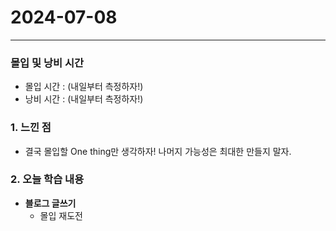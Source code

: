 # 2024-07-08

---

### 몰입 및 낭비 시간
- 몰입 시간 : (내일부터 측정하자!)
- 낭비 시간 : (내일부터 측정하자!)


### 1. 느낀 점
- 결국 몰입할 One thing만 생각하자! 나머지 가능성은 최대한 만들지 말자.

### 2. 오늘 학습 내용

- **블로그 글쓰기**
  - 몰입 재도전




  

  
   

